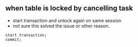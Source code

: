 
## when table is locked by cancelling task
- start transaction and unlock again on same session
- not sure this solved the issue or other reason.
```
start transaction;
commit;
```